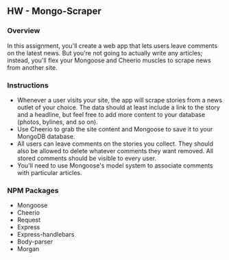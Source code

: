## HW - Mongo-Scraper

### Overview
In this assignment, you'll create a web app that lets users leave comments on the latest news. But you're not going to actually write any articles; instead, you'll flex your Mongoose and Cheerio muscles to scrape news from another site.

### Instructions
 - Whenever a user visits your site, the app will scrape stories from a news outlet of your choice. The data should at least include a link to the story and a headline, but feel free to add more content to your database (photos, bylines, and so on).
 - Use Cheerio to grab the site content and Mongoose to save it to your MongoDB database.
 - All users can leave comments on the stories you collect. They should also be allowed to delete whatever comments they want removed. All stored comments should be visible to every user.
 - You'll need to use Mongoose's model system to associate comments with particular articles.

### NPM Packages
 - Mongoose
 - Cheerio
 - Request
 - Express
 - Express-handlebars
 - Body-parser
 - Morgan
